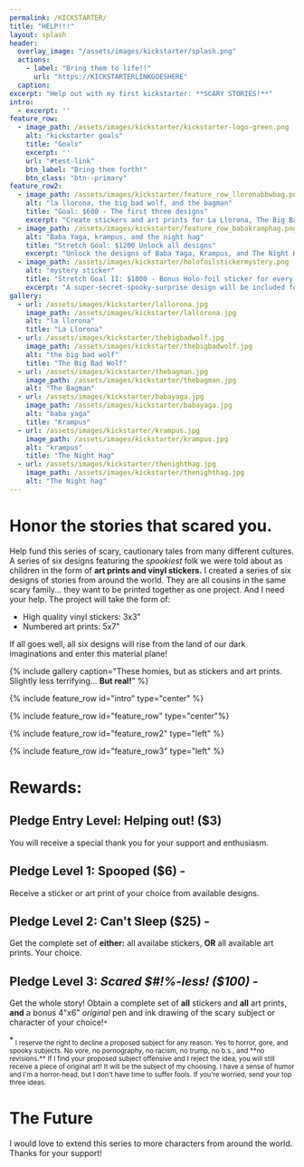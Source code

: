 ```yaml
---
permalink: /KICKSTARTER/
title: "HELP!!!"
layout: splash
header:
  overlay_image: "/assets/images/kickstarter/splash.png"
  actions:
    - label: "Bring them to life!!"
      url: "https://KICKSTARTERLINKGOESHERE"
  caption: 
excerpt: "Help out with my first kickstarter: **SCARY STORIES!**"
intro: 
  - excerpt: ''
feature_row:
  - image_path: /assets/images/kickstarter/kickstarter-logo-green.png
    alt: "kickstarter goals"
    title: "Goals"
    excerpt: ''
    url: "#test-link"
    btn_label: "Bring them forth!"
    btn_class: "btn--primary"
feature_row2:
  - image_path: /assets/images/kickstarter/feature_row_lloronabbwbag.png
    alt: "la llorona, the big bad wolf, and the bagman"
    title: "Goal: $600 - The first three designs"
    excerpt: "Create stickers and art prints for La Llorona, The Big Bad Wolf, and The Bagman."
  - image_path: /assets/images/kickstarter/feature_row_babakramphag.png
    alt: "Baba Yaga, krampus, and the night hag"
    title: "Stretch Goal: $1200 Unlock all designs"
    excerpt: "Unlock the designs of Baba Yaga, Krampus, and The Night Hag!"
  - image_path: /assets/images/kickstarter/holofoilstickermystery.png
    alt: "mystery sticker"
    title: "Stretch Goal II: $1800 - Bonus Holo-foil sticker for every backer!"
    excerpt: "A super-secret-spooky-surprise design will be included for all backers, including Entry Level backer!"
gallery:
  - url: /assets/images/kickstarter/lallorona.jpg
    image_path: /assets/images/kickstarter/lallorona.jpg
    alt: "la llorona"
    title: "La Llorona"
  - url: /assets/images/kickstarter/thebigbadwolf.jpg
    image_path: /assets/images/kickstarter/thebigbadwolf.jpg
    alt: "the big bad wolf"
    title: "The Big Bad Wolf"
  - url: /assets/images/kickstarter/thebagman.jpg
    image_path: /assets/images/kickstarter/thebagman.jpg
    alt: "The Bagman" 
  - url: /assets/images/kickstarter/babayaga.jpg
    image_path: /assets/images/kickstarter/babayaga.jpg
    alt: "baba yaga"
    title: "Krampus"
  - url: /assets/images/kickstarter/krampus.jpg
    image_path: /assets/images/kickstarter/krampus.jpg
    alt: "krampus"
    title: "The Night Hag"
  - url: /assets/images/kickstarter/thenighthag.jpg
    image_path: /assets/images/kickstarter/thenighthag.jpg
    alt: "The Night hag" 
---
```


# Honor the stories that scared you.

Help fund this series of scary, cautionary tales from many different cultures.
A series of six designs featuring the *spookiest* folk we were told about as children in the form of **art prints and vinyl stickers.** I created a series of six designs of stories from around the world. They are all cousins in the same scary family... they want to be printed together as one project. And I need  your help. 
The project will take the form of:

* High quality vinyl stickers: 3x3"
* Numbered art prints: 5x7"
  
If all goes well, all six designs will rise from the land of our dark imaginations and enter this material plane! 

{% include gallery caption="These homies, but as stickers and art prints. Slightly less terrifying... **But real!**" %}

{% include feature_row id="intro" type="center" %}

{% include feature_row id="feature_row" type="center"%}



{% include feature_row id="feature_row2" type="left" %}

{% include feature_row id="feature_row3" type="left" %}

# Rewards:

## Pledge Entry Level: Helping out! ($3)
You will receive a special thank you for your support and enthusiasm. 
## Pledge Level 1: Spooped ($6) - 
Receive a sticker or art print of your choice from available designs. 
## Pledge Level 2: Can't Sleep ($25) - 
Get the complete set of **either:** all availabe stickers, **OR** all available art prints. Your choice.
## Pledge Level 3: *Scared $#!%-less! ($100) -* 
Get the whole story! Obtain a complete set of **all** stickers and **all** art prints, **and** a bonus 4"x6" *original* pen and ink drawing of the scary subject or character of your choice!`*`


<p>*<sub> I reserve the right to decline a proposed subject for any reason. Yes to horror, gore, and spooky subjects. No vore, no pornography, no racism, no trump, no b.s., and **no revisions.** If I find your proposed subject offensive and I reject the idea, you will still receive a piece of original art! It will be the subject of my choosing. I have a sense of humor and I'm a horror-head, but I don't have time to suffer fools. If you're worried, send your top three ideas. </sub></p>

# The Future

I would love to extend this series to more characters from around the world. Thanks for your support!

